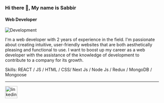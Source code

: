 ### Hi there 👋, My name is Sabbir
#### Web Developer
![Development](https://media.licdn.com/dms/image/D5616AQFcBGAQRR9VMQ/profile-displaybackgroundimage-shrink_350_1400/0/1685864401503?e=1697673600&v=beta&t=a5IiyYPR7UDdGmKKzvG9ww1OndenrblKjwqx2Gjbws8)

I'm a web developer with 2 years of experience in the field. I'm passionate about creating intuitive, user-friendly websites that are both aesthetically pleasing and functional to use. I want to boost up my career as a web developer with the assistance of the knowledge of development to contribute to a company for its growth.

Skills: REACT / JS / HTML / CSS/ Next Js / Node Js / Redux / MongoDB / Mongoose  

-------------------------------------------------------------------------------------------------------


[<img src='https://cdn.jsdelivr.net/npm/simple-icons@3.0.1/icons/linkedin.svg' alt='linkedin' height='40'>](https://www.linkedin.com/in/sabbir0911/) 



